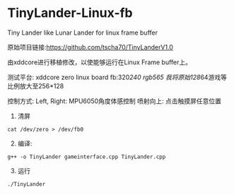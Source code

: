 <!--
 * @Author: Chengsen Dong 1034029664@qq.com
 * @Date: 2023-08-03 13:23:03
 * @LastEditors: Chengsen Dong 1034029664@qq.com
 * @LastEditTime: 2023-08-03 16:49:15
 * @FilePath: /TinyLander-Linux-fb/README.md
 * @Description: 这是默认设置,请设置`customMade`, 打开koroFileHeader查看配置 进行设置: https://github.com/OBKoro1/koro1FileHeader/wiki/%E9%85%8D%E7%BD%AE
-->
# TinyLander-Linux-fb
Tiny Lander like Lunar Lander for linux frame buffer

原始项目链接:https://github.com/tscha70/TinyLanderV1.0

由xddcore进行移植修改，以使能够运行在Linux Frame buffer上。

测试平台: xddcore zero linux board
fb:320*240 rgb565
我将原始128*64游戏等比例放大至256*128

控制方式:
Left, Right: MPU6050角度体感控制
喷射向上: 点击触摸屏任意位置


1. 清屏
```
cat /dev/zero > /dev/fb0
```
2. 编译:
```
g++ -o TinyLander gameinterface.cpp TinyLander.cpp
```
3. 运行
```
./TinyLander
```
